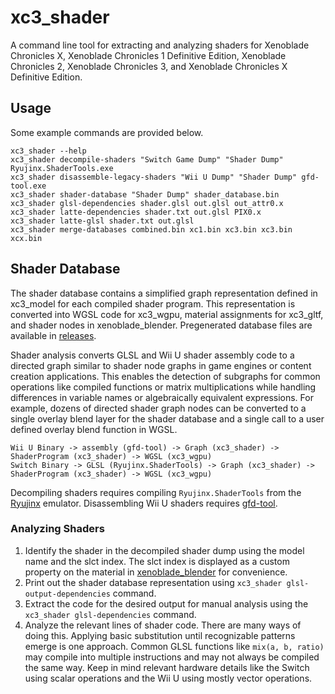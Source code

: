 # xc3_shader
A command line tool for extracting and analyzing shaders for Xenoblade Chronicles X, Xenoblade Chronicles 1 Definitive Edition, Xenoblade Chronicles 2, Xenoblade Chronicles 3, and Xenoblade Chronicles X Definitive Edition.

## Usage
Some example commands are provided below.

```
xc3_shader --help
xc3_shader decompile-shaders "Switch Game Dump" "Shader Dump" Ryujinx.ShaderTools.exe
xc3_shader disassemble-legacy-shaders "Wii U Dump" "Shader Dump" gfd-tool.exe
xc3_shader shader-database "Shader Dump" shader_database.bin
xc3_shader glsl-dependencies shader.glsl out.glsl out_attr0.x
xc3_shader latte-dependencies shader.txt out.glsl PIX0.x
xc3_shader latte-glsl shader.txt out.glsl
xc3_shader merge-databases combined.bin xc1.bin xc3.bin xc3.bin xcx.bin
```

## Shader Database
The shader database contains a simplified graph representation defined in xc3_model for each compiled shader program. This representation is converted into WGSL code for xc3_wgpu, material assignments for xc3_gltf, and shader nodes in xenoblade_blender. Pregenerated database files are available in [releases](https://github.com/ScanMountGoat/xc3_lib/releases).

Shader analysis converts GLSL and Wii U shader assembly code to a directed graph similar to shader node graphs in game engines or content creation applications. This enables the detection of subgraphs for common operations like compiled functions or matrix multiplications while handling differences in variable names or algebraically equivalent expressions. For example, dozens of directed shader graph nodes can be converted to a single overlay blend layer for the shader database and a single call to a user defined overlay blend function in WGSL.

`Wii U Binary -> assembly (gfd-tool) -> Graph (xc3_shader) -> ShaderProgram (xc3_shader) -> WGSL (xc3_wgpu)`  
`Switch Binary -> GLSL (Ryujinx.ShaderTools) -> Graph (xc3_shader) -> ShaderProgram (xc3_shader) -> WGSL (xc3_wgpu)`  

Decompiling shaders requires compiling `Ryujinx.ShaderTools` from the [Ryujinx](https://github.com/Ryujinx/Ryujinx) emulator. Disassembling Wii U shaders requires [gfd-tool](https://github.com/decaf-emu/decaf-emu/releases).

### Analyzing Shaders
1. Identify the shader in the decompiled shader dump using the model name and the slct index. The slct index is displayed as a custom property on the material in [xenoblade_blender](https://github.com/ScanMountGoat/xenoblade_blender) for convenience.
2. Print out the shader database representation using `xc3_shader glsl-output-dependencies` command.
3. Extract the code for the desired output for manual analysis using the `xc3_shader glsl-dependencies` command.
4. Analyze the relevant lines of shader code. There are many ways of doing this. Applying basic substitution until recognizable patterns emerge is one approach. Common GLSL functions like `mix(a, b, ratio)` may compile into multiple instructions and may not always be compiled the same way. Keep in mind relevant hardware details like the Switch using scalar operations and the Wii U using mostly vector operations.